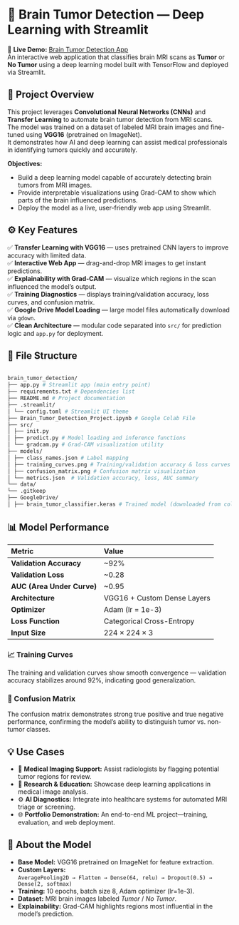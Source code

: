 # 🧠 Brain Tumor Detection — Deep Learning with Streamlit

🎯 **Live Demo:** [Brain Tumor Detection App](https://braintumordetection-aaef3bkcrtznxfsvzvngpt.streamlit.app/)  
An interactive web application that classifies brain MRI scans as **Tumor** or **No Tumor** using a deep learning model built with TensorFlow and deployed via Streamlit.


## 🚀 Project Overview
This project leverages **Convolutional Neural Networks (CNNs)** and **Transfer Learning** to automate brain tumor detection from MRI scans.  
The model was trained on a dataset of labeled MRI brain images and fine-tuned using **VGG16** (pretrained on ImageNet).  
It demonstrates how AI and deep learning can assist medical professionals in identifying tumors quickly and accurately.

**Objectives:**
- Build a deep learning model capable of accurately detecting brain tumors from MRI images.  
- Provide interpretable visualizations using Grad-CAM to show which parts of the brain influenced predictions.  
- Deploy the model as a live, user-friendly web app using Streamlit.


## ⚙️ Key Features
✅ **Transfer Learning with VGG16** — uses pretrained CNN layers to improve accuracy with limited data.  
✅ **Interactive Web App** — drag-and-drop MRI images to get instant predictions.  
✅ **Explainability with Grad-CAM** — visualize which regions in the scan influenced the model’s output.  
✅ **Training Diagnostics** — displays training/validation accuracy, loss curves, and confusion matrix.  
✅ **Google Drive Model Loading** — large model files automatically download via `gdown`.  
✅ **Clean Architecture** — modular code separated into `src/` for prediction logic and `app.py` for deployment.


## 📂 File Structure
```bash

brain_tumor_detection/
├── app.py # Streamlit app (main entry point)
├── requirements.txt # Dependencies list
├── README.md # Project documentation
├── .streamlit/
│ └── config.toml # Streamlit UI theme
├── Brain_Tumor_Detection_Project.ipynb # Google Colab File
├── src/
│ ├── init.py
│ ├── predict.py # Model loading and inference functions
│ └── gradcam.py # Grad-CAM visualization utility
├── models/
│ ├── class_names.json # Label mapping
│ ├── training_curves.png # Training/validation accuracy & loss curves
│ ├── confusion_matrix.png # Confusion matrix visualization
│ └── metrics.json  # Validation accuracy, loss, AUC summary
└── data/
└── .gitkeep
├── GoogleDrive/
│ ├── brain_tumor_classifier.keras # Trained model (downloaded from colab project)

```

## 📊 Model Performance

| Metric | Value |
|:--|:--|
| **Validation Accuracy** | ~92% |
| **Validation Loss** | ~0.28 |
| **AUC (Area Under Curve)** | ~0.95 |
| **Architecture** | VGG16 + Custom Dense Layers |
| **Optimizer** | Adam (lr = 1e-3) |
| **Loss Function** | Categorical Cross-Entropy |
| **Input Size** | 224 × 224 × 3 |

### 📈 Training Curves  
The training and validation curves show smooth convergence — validation accuracy stabilizes around 92%, indicating good generalization.  

### 🧩 Confusion Matrix  
The confusion matrix demonstrates strong true positive and true negative performance, confirming the model’s ability to distinguish tumor vs. non-tumor classes.


## 💡 Use Cases
- 🏥 **Medical Imaging Support:** Assist radiologists by flagging potential tumor regions for review.  
- 🧪 **Research & Education:** Showcase deep learning applications in medical image analysis.  
- ⚙️ **AI Diagnostics:** Integrate into healthcare systems for automated MRI triage or screening.  
- 🌐 **Portfolio Demonstration:** An end-to-end ML project—training, evaluation, and web deployment.


## 📘 About the Model
- **Base Model:** VGG16 pretrained on ImageNet for feature extraction.  
- **Custom Layers:**  
  `AveragePooling2D → Flatten → Dense(64, relu) → Dropout(0.5) → Dense(2, softmax)`  
- **Training:** 10 epochs, batch size 8, Adam optimizer (lr=1e-3).  
- **Dataset:** MRI brain images labeled *Tumor* / *No Tumor*.  
- **Explainability:** Grad-CAM highlights regions most influential in the model’s prediction.

